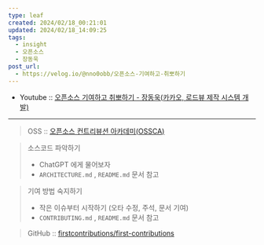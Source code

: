 ```yaml
---
type: leaf
created: 2024/02/18_00:21:01
updated: 2024/02/18_14:09:25
tags:
  - insight
  - 오픈소스
  - 장동욱
post_url:
  - https://velog.io/@nno0obb/오픈소스-기여하고-취뽀하기
---
```


- Youtube :: [오픈소스 기여하고 취뽀하기 - 장동욱(카카오, 로드뷰 제작 시스템 개발)](https://youtu.be/PcLSahVmBlI?si=69RGuXeFtnW8CmQJ)

---

> OSS :: [오픈소스 컨트리뷰션 아카데미(OSSCA)](https://www.oss.kr/contribution_academy)

> 소스코드 파악하기
> - ChatGPT 에게 물어보자
> - `ARCHITECTURE.md` , `README.md` 문서 참고

> 기여 방법 숙지하기
> - 작은 이슈부터 시작하기 (오타 수정, 주석, 문서 기여)
> - `CONTRIBUTING.md` , `README.md` 문서 참고

> GitHub :: [firstcontributions/first-contributions](https://github.com/firstcontributions/first-contributions)

